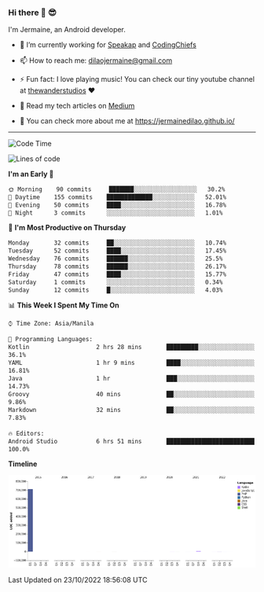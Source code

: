 ### Hi there 👋 😎
I'm Jermaine, an Android developer.

- 🔭 I’m currently working for [Speakap](https://www.speakap.com/) and [CodingChiefs](https://codingchiefs.com/en/)

- 📫 How to reach me: dilaojermaine@gmail.com

- ⚡ Fun fact: I love playing music! You can check our tiny youtube channel at [thewanderstudios](https://www.youtube.com/thewanderstudios) ♥️

- 📖 Read my tech articles on [Medium](https://jermainedilao.medium.com/)

- 👀 You can check more about me at https://jermainedilao.github.io/

<!--
**jermainedilao/jermainedilao** is a ✨ _special_ ✨ repository because its `README.md` (this file) appears on your GitHub profile.

Here are some ideas to get you started:

- 🔭 I’m currently working on ...
- 🌱 I’m currently learning ...
- 👯 I’m looking to collaborate on ...
- 🤔 I’m looking for help with ...
- 💬 Ask me about ...
- 📫 How to reach me: ...
- 😄 Pronouns: ...
- ⚡ Fun fact: ...
-->

-------

<!--START_SECTION:waka-->
![Code Time](http://img.shields.io/badge/Code%20Time-52%20hrs%2059%20mins-blue)

![Lines of code](https://img.shields.io/badge/From%20Hello%20World%20I%27ve%20Written-723%20Thousand%20lines%20of%20code-blue)

**I'm an Early 🐤** 

```text
🌞 Morning    90 commits     ███████░░░░░░░░░░░░░░░░░░   30.2% 
🌆 Daytime    155 commits    █████████████░░░░░░░░░░░░   52.01% 
🌃 Evening    50 commits     ████░░░░░░░░░░░░░░░░░░░░░   16.78% 
🌙 Night      3 commits      ░░░░░░░░░░░░░░░░░░░░░░░░░   1.01%

```
📅 **I'm Most Productive on Thursday** 

```text
Monday       32 commits     ██░░░░░░░░░░░░░░░░░░░░░░░   10.74% 
Tuesday      52 commits     ████░░░░░░░░░░░░░░░░░░░░░   17.45% 
Wednesday    76 commits     ██████░░░░░░░░░░░░░░░░░░░   25.5% 
Thursday     78 commits     ██████░░░░░░░░░░░░░░░░░░░   26.17% 
Friday       47 commits     ████░░░░░░░░░░░░░░░░░░░░░   15.77% 
Saturday     1 commits      ░░░░░░░░░░░░░░░░░░░░░░░░░   0.34% 
Sunday       12 commits     █░░░░░░░░░░░░░░░░░░░░░░░░   4.03%

```


📊 **This Week I Spent My Time On** 

```text
⌚︎ Time Zone: Asia/Manila

💬 Programming Languages: 
Kotlin                   2 hrs 28 mins       █████████░░░░░░░░░░░░░░░░   36.1% 
YAML                     1 hr 9 mins         ████░░░░░░░░░░░░░░░░░░░░░   16.81% 
Java                     1 hr                ███░░░░░░░░░░░░░░░░░░░░░░   14.73% 
Groovy                   40 mins             ██░░░░░░░░░░░░░░░░░░░░░░░   9.86% 
Markdown                 32 mins             ██░░░░░░░░░░░░░░░░░░░░░░░   7.83%

🔥 Editors: 
Android Studio           6 hrs 51 mins       █████████████████████████   100.0%

```

**Timeline**

![Chart not found](https://raw.githubusercontent.com/jermainedilao/jermainedilao/main/charts/bar_graph.png) 


 Last Updated on 23/10/2022 18:56:08 UTC
<!--END_SECTION:waka-->
